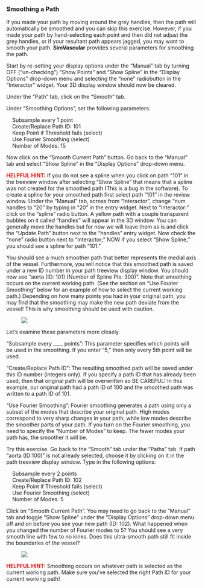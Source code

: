 ### Smoothing a Path

If you made your path by moving around the grey handles, then the path will automatically be smoothed and you can skip this exercise. However, if you made your path by hand-selecting each point and then did not adjust the grey handles, or if your resultant path appears jagged, you may want to smooth your path.  **SimVascular** provides several parameters for smoothing the path.

Start by re-setting your display options under the “Manual” tab by turning OFF (“un-checking”) “Show Points” and “Show Spline” in the “Display Options” drop-down menu and selecting the “none” radiobutton in the “Interactor” widget. Your 3D display window should now be cleared.

Under the “Path” tab, click on the “Smooth” tab.  

Under “Smoothing Options”, set the following parameters:

&nbsp;&nbsp;&nbsp;&nbsp;Subsample every 1 point<br>
&nbsp;&nbsp;&nbsp;&nbsp;Create/Replace Path ID: 101<br>
&nbsp;&nbsp;&nbsp;&nbsp;Keep Point if Threshold fails (select)<br>
&nbsp;&nbsp;&nbsp;&nbsp;Use Fourier Smoothing (select)<br>
&nbsp;&nbsp;&nbsp;&nbsp;Number of Modes: 15 

Now click on the “Smooth Current Path” button. Go back to the “Manual” tab and select “Show Spline” in the “Display Options” drop-down menu. 

<font color="red">**HELPFUL HINT:** </font> If you do not see a spline when you click on path “101” in the treeview window after selecting “Show Spline” that means that a spline was not created for the smoothed path (This is a bug in the software). To create a spline for your smoothed path first select path “101” in the review window. Under the “Manual” tab, across from “Interactor”, change “num handles to “20” by typing in “20” in the entry widget. Next to “Interactor:” click on the “spline” radio button. A yellow path with a couple transparent bubbles on it called “handles” will appear in the 3D window. You can generally move the handles but for now we will leave them as is and click the “Update Path” button next to the “handles” entry widget. Now check the “none” radio button next to “Interactor;” NOW if you select “Show Spline,” you should see a spline for path “101.”

You should see a much smoother path that better represents the medial axis of the vessel. Furthermore, you will notice that this smoothed path is saved under a new ID number in your path treeview display window. You should now see “aorta   (ID: 101) (Number of Spline Pts: 300)”.  Note that smoothing occurs on the current working path.  (See the section on “Use Fourier Smoothing” below for an example of how to select the current working path.)  Depending on how many points you had in your original path, you may find that the smoothing may make the new path deviate from the vessel! This is why smoothing should be used with caution.

<figure>
  <img class="svImg svImgXl"  src="documentation/modeling/imgs/path_planning/smoothing_path/1.jpg"> 
  <figcaption class="svCaption" ></figcaption>
</figure>

Let’s examine these parameters more closely.

“Subsample every ____ points”: This parameter specifies which points will be used in the smoothing.  If you enter “5,” then only every 5th point will be used.

“Create/Replace Path ID”: The resulting smoothed path will be saved under this ID number (integers only).  If you specify a path ID that has already been used, then that original path will be overwritten so BE CAREFUL!  In this example, our original path had a path ID of 100 and the smoothed path was written to a path ID of 101.

“Use Fourier Smoothing”: Fourier smoothing generates a path using only a subset of the modes that describe your original path.  High modes correspond to very sharp changes in your path, while low modes describe the smoother parts of your path.  If you turn on the Fourier smoothing, you need to specify the “Number of Modes” to keep.  The fewer modes your path has, the smoother it will be.

Try this exercise.  Go back to the “Smooth” tab under the “Paths” tab. If path “aorta (ID:100)” is not already selected, choose it by clicking on it in the path treeview display window. Type in the following options:

&nbsp;&nbsp;&nbsp;&nbsp;Subsample every 2 points<br>
&nbsp;&nbsp;&nbsp;&nbsp;Create/Replace Path ID: 102<br>
&nbsp;&nbsp;&nbsp;&nbsp;Keep Point if Threshold fails (select)<br>
&nbsp;&nbsp;&nbsp;&nbsp;Use Fourier Smoothing (select)<br>
&nbsp;&nbsp;&nbsp;&nbsp;Number of Modes: 5 

Click on “Smooth Current Path”. You may need to go back to the “Manual” tab and toggle “Show Spline” under the “Display Options” drop-down menu off and on before you see your new path (ID: 102). What happened when you changed the number of Fourier modes to 5? You should see a very smooth line with few to no kinks. Does this ultra-smooth path still fit inside the boundaries of the vessel?

<figure>
  <img class="svImg svImgXl"  src="documentation/modeling/imgs/path_planning/smoothing_path/2.jpg"> 
  <figcaption class="svCaption" ></figcaption>
</figure>

<font color="red">**HELPFUL HINT:** </font>   Smoothing occurs on whatever path is selected as the current working path.  Make sure you’ve selected the right Path ID for your current working path!
